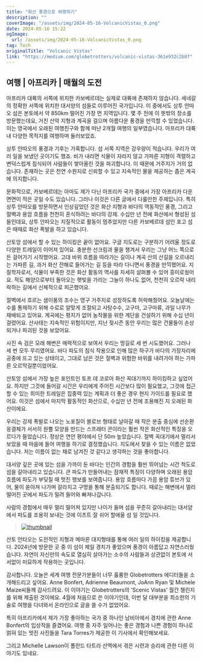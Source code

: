 ```yaml
---
title: "화산 풍경으로 여행하기"
description: ""
coverImage: "/assets/img/2024-05-16-VolcanicVistas_0.png"
date: 2024-05-16 15:22
ogImage: 
  url: /assets/img/2024-05-16-VolcanicVistas_0.png
tag: Tech
originalTitle: "Volcanic Vistas"
link: "https://medium.com/globetrotters/volcanic-vistas-361e932c2b8f"
---
```



## 여행 | 아프리카 | 매월의 도전

아프리카 대륙의 서쪽에 위치한 카보베르데는 실제로 대륙에 존재하지 않습니다. 세네갈의 정확한 서쪽에 위치한 대서양의 섬들로 이루어진 국가입니다. 이 중에서도 상투 안따오 섬은 본토에서 약 850km 떨어진 가장 먼 지역입니다. 몇 주 전에 이 뜻밖의 장소를 방문했는데요, 거친 산악 지형과 계곡을 걸으며 아름다운 풍경을 만끽할 수 있었습니다. 이는 영국에서 오래된 여행친구와 함께 떠난 2개월 여행의 일부였습니다. 아프리카 대륙 내 다양한 목적지를 여행하며 둘러보았죠.

상투 안따오의 풍경과 기후는 가혹합니다. 섬 서쪽 지역은 강우량이 적습니다. 우리가 여러 일을 보냈던 곳이기도 했죠. 비가 내리면 식물이 자라지 않고 가파른 지형이 격렬하고 변덕스럽게 침식되어 사람들이 쌓아올린 것을 파괴합니다. 이 때문에 거주지가 거의 없습니다. 존재하는 곳은 천연 수원지로 신뢰할 수 있고 지속적인 물을 제공하는 좁은 계곡에 의지합니다.

문화적으로, 카보베르데는 아마도 제가 다닌 아프리카 국가 중에서 가장 아프리카 다운 면면이 적은 곳일 수도 있습니다. 그러나 이것은 다른 글에서 다룰만한 주제입니다. 특히 상투 안따오를 방문하면서 인상깊었던 것은 화산 지형과 바다의 역동적인 풍경, 그리고 절벽과 용암 흐름을 천천히 혼식하려는 바다의 강제. 수십만 년 전에 화산에서 형성된 섬들인데요, 상투 안따오는 지질적으로 활동이 멈추었지만 다른 카보베르데 섬인 포고 섬은 때때로 화산 폭발을 하고 있습니다.

<div class="content-ad"></div>

산토앙 섬에서 할 수 있는 하이킹은 끝이 없어요. 구글 지도로는 구분하기 어려울 정도로 다양한 트레일이 이어져 있어요. 충분한 선크림과 물을 챙겨서 우리는 그냥 어느 쪽으로든 걸어가기 시작했어요. 고대 바위 흐름을 따라가는 길이나 계곡 산의 산길을 오르내리는 가파른 길, 과거 화산 잔해로 들어가는 길 등을 따라 다니면서 풍경을 만끽했어요. 지질학자로서, 식물이 부족한 것은 화산 활동의 역사를 자세히 살펴볼 수 있어 흥미로웠어요. 적도 해양으로부터 돌아오는 햇빛을 가리는 그늘이 하나도 없어, 천천히 오르락 내리락하는 길에서 신체적으로 피곤했어요.

절벽에서 흐르는 샘이풍의 조수는 영구 거주지로 성장하도록 허락해줬어요. 오늘날에는 수를 통제하기 위해 수로로 알맞게 조절되고 사탕수수, 고구마, 고구마류, 과일 나무가 재배되고 있어요. 계곡에는 평지가 없어 농작물을 위한 계단을 건설하기 위해 수십 년이 걸렸어요. 산사태는 지속적인 위험이지만, 지난 젖시즌 동안 우리는 많은 건물들이 손상되거나 파괴된 것을 보았어요.

사진 속 검은 모래 해변은 매력적으로 보여서 우리는 땅길로 세 번 시도했어요. 그러나 세 번 모두 무리였어요. 바다 파도의 침식 작용으로 인해 많은 하구가 바다의 가장자리에 공중에 뜨고 있는 상태이고, 그대로 남은 것은 절벽과 위험한 바위를 내려가야 하는 가파른 오르막길뿐이었어요.

산토앙 섬에서 가장 높은 포인트인 토프 데 코로아 화산 꼭대기까지 하이킹하고 싶었어요. 하지만 그것에 들어갈 시간은 우리에게 주어진 시간보다 많이 필요했고, 그것에 접근할 수 있는 희미한 트레일은 집중력 있는 계획과 더 좋은 경우 현지 가이드를 필요로 했어요. 이것은 섬에서 마지막 활동적인 화산으로, 수십만 년 전에 조용해진 지 오래된 화산이에요.

<div class="content-ad"></div>

우리는 강제 폭발로 나오는 노포질이 블로브 형태로 날아갈 때 작은 분출 중심에 선순환 응결체가 서서히 원뿔 모양을 만드는 스프래터 콘이라는 훨씬 작은 화산적인 특징을 오르다가 들었습니다. 정상은 연안 평야에서 단 50m 높았습니다. 절벽 꼭대기에서 멀리서 보았을 때 마음에 들어 여행을 하기로 결정했습니다. 지도에서 찾을 수 있는 이름은 없었습니다. 저는 이름이 없는 채로 남겨진 것 같다고 생각하는 것을 좋아합니다.

대서양 깊은 곳에 있는 섬을 가까이 둔 바다는 인간의 경험을 훨씬 뛰어넘는 시간 척도로 섬을 갈아내리고 있습니다. 큰 파도가 만들어내는 잠재적 특징이 다양하며 오래된 용암 흐름에 파도가 부딪칠 때 멋진 행보를 보여줍니다. 용암 흐름마다 가끔 용암 튜브가 있어, 물이 쏟아져 나가며 갈라지고 구멍을 통해 분출되기도 합니다. 때로는 해변에서 멀리 떨어진 곳에서 파도가 밀려 들어와 빠져나갑니다.

사람의 경험에서 매우 멀리 떨어져 있지만 나이가 들며 섬을 꾸준히 갈아내리는 대서양에서 파도를 조용히 보내는 것에 이츠트 잘 쉬어 할애울 섬 일 것입니다.

> [![thumbnail](https://miro.medium.com/v2/resize:fit:632/1*ro15fK0e94SwKJ3iF7XFZw.gif)](https://miro.medium.com/v2/resize:fit:632/1*ro15fK0e94SwKJ3iF7XFZw.gif)

산토 안타오는 도전적인 지형과 메마른 대지형태를 통해 여러 일의 하이킹을 제공합니다. 2024년에 방문한 곳 중 이 섬이 제일 경치가 좋았으며 풍경이 아름답고 자연스러웠습니다. 자연이 자신만의 속도로 열심히 살아가는 소수의 사람들과 상관없이 본토에 서서없이 미묘하게 작용하는 곳입니다.

<div class="content-ad"></div>

감사합니다. 오늘은 세계 여행 전문가분들이 너무 훌륭한 Globetrotters 에디터들을 소개해드리고 싶어요. Anne Bonfert, Adrienne Beaumont, JoAnn Ryan 및 Michele Maize씨들께 감사드려요. 이 이야기는 Globetrotters의 'Scenic Vistas' 월간 챌린지를 위해 제출된 것이에요. 4월에 처음으로 쓴 이야기인데, 이번 달 대부분을 최소한의 기술로 여행을 다녀와서 온라인으로 글을 쓸 수가 없었어요.

특히 아프리카에서 제가 가장 좋아하는 국가 중 하나인 남비아에서 경치에 관한 Anne Bonfert의 입상작을 즐겼어요. 여행 중 자주 일어나는 좋은 경험과 나쁜 경험이 하나로 얽혀 있는 멋진 사진들을 Tara Torres가 제공한 이 기사에서 확인해보세요.

그리고 Michelle Lawson이 폴란드 타트라 산맥에서 겪은 시련과 승리에 관한 다른 이야기도 있네요.